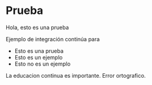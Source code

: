 # Prueba

Hola, esto es una prueba

Ejemplo de integración continúa para

* Esto es una prueba
* Esto es un ejemplo
* Esto no es un ejemplo

La educacion continua es importante.
Error ortografico.
